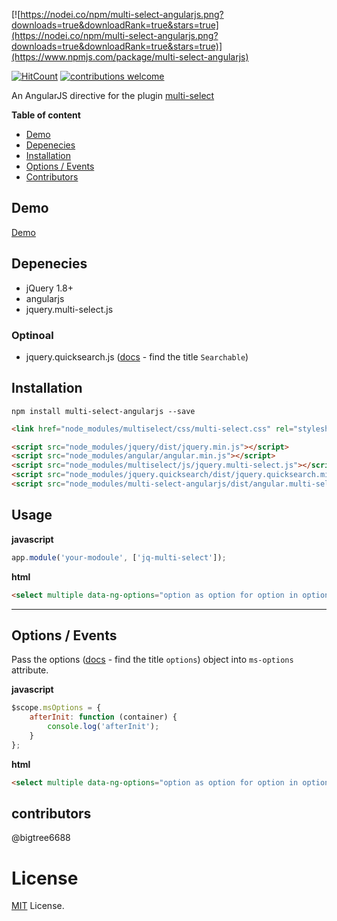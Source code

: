 [![https://nodei.co/npm/multi-select-angularjs.png?downloads=true&downloadRank=true&stars=true](https://nodei.co/npm/multi-select-angularjs.png?downloads=true&downloadRank=true&stars=true)](https://www.npmjs.com/package/multi-select-angularjs)


[![HitCount](https://hits.dwyl.com/moshfeu/multi-select-angularjs.svg)](https://hits.dwyl.com/dwyl/start-here)
[![contributions welcome](https://img.shields.io/badge/contributions-welcome-brightgreen.svg?style=flat)](https://github.com/moshfeu/multi-select-angularjs/issues)


An AngularJS directive for the plugin [multi-select](https://github.com/lou/multi-select)

__Table of content__

- [Demo](#demo)
- [Depenecies](#depenecies)
- [Installation](#installation)
- [Options / Events](#options-events)
- [Contributors](#contributors)

## Demo

<a href="https://moshfeu.github.io/multi-select-angularjs/demo/" target="_blank">Demo</a>

## Depenecies

- jQuery 1.8+
- angularjs
- jquery.multi-select.js

### Optinoal

- jquery.quicksearch.js ([docs](http://loudev.com/) - find the title `Searchable`)

## Installation

```shell
npm install multi-select-angularjs --save
```

```html
<link href="node_modules/multiselect/css/multi-select.css" rel="stylesheet" />

<script src="node_modules/jquery/dist/jquery.min.js"></script>
<script src="node_modules/angular/angular.min.js"></script>
<script src="node_modules/multiselect/js/jquery.multi-select.js"></script>
<script src="node_modules/jquery.quicksearch/dist/jquery.quicksearch.min.js"></script>
<script src="node_modules/multi-select-angularjs/dist/angular.multi-select.js"></script>
```


## Usage

**javascript**
```javascript
app.module('your-modoule', ['jq-multi-select']);
```
**html**
```html
<select multiple data-ng-options="option as option for option in options" data-ng-model="selectedOptions" data-multi-select="options"></select>
```
<hr />

## Options / Events

Pass the options ([docs](http://loudev.com/) - find the title `options`) object into `ms-options` attribute.

**javascript**
```javascript
$scope.msOptions = {
    afterInit: function (container) {
        console.log('afterInit');
    }
};
```
**html**
```html
<select multiple data-ng-options="option as option for option in options" data-ng-model="selectedOptions3" data-multi-select="options" data-ms-options="msOptions2"></select>
```

## contributors
@bigtree6688

License
============
[MIT](http://opensource.org/licenses/MIT) License.
